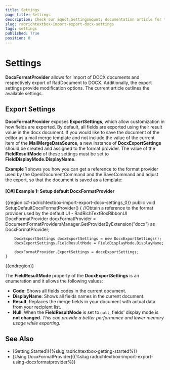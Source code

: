 ```yaml
---
title: Settings
page_title: Settings
description: Check our &quot;Settings&quot; documentation article for the RadRichTextBox {{ site.framework_name }} control.
slug: radrichtextbox-import-export-docx-settings
tags: settings
published: True
position: 0
---
```


# Settings

__DocxFormatProvider__ allows for import of DOCX documents and respectively export of RadDocument to DOCX. Additionally, the export settings provide modification options. The current article outlines the available settings.

## Export Settings

__DocxFormatProvider__ exposes __ExportSettings__, which allow customization in how fields are exported. By default, all fields are exported using their result value in the docx document. If you would like to save the document of the editor as a mail merge template and not include the value of the current item of the __MailMergeDataSource__, a new instance of __DocxExportSettings__ should be created and assigned to the format provider. The value of the __FieldResultMode__ of these settings must be set to __FieldDisplayMode.DisplayName__.

__Example 1__ shows you how you can get a reference to the format provider used by the OpenDocumentCommand and the SaveCommand and adjust the export, so that the document is saved as a template:

#### __[C#] Example 1: Setup default DocxFormatProvider__
{{region c#-radrichtextbox-import-export-docx-settings_0}}
	public void SetupDefaultDocxFormatProvider()
	{
		//Obtain a reference to the format provider used by the default UI - RadRichTextBoxRibbonUI
		DocxFormatProvider docxFormatProvider = DocumentFormatProvidersManager.GetProviderByExtension("docx") as DocxFormatProvider;

		DocxExportSettings docxExportSettings = new DocxExportSettings();
		docxExportSettings.FieldResultMode = FieldDisplayMode.DisplayName;

		docxFormatProvider.ExportSettings = docxExportSettings;
	}
{{endregion}}

The __FieldResultMode__ property of the __DocxExportSettings__ is an enumeration and it allows the following values:

* __Code__: Shows all fields codes in the current document.
* __DisplayName__: Shows all fields names in the current document.
* __Result__: Replaces the merge fields in your document with actual data from your recipient list.
* **Null**: When the __FieldResultMode__ is set to `null`, fields' display mode is **not changed**. *This can provide a better performance and lower memory usage while exporting.*


## See Also

 * [Getting Started]({%slug radrichtextbox-getting-started%})
 * [Using DocxFormatProvider]({%slug radrichtextbox-import-export-using-docxformatprovider%})
